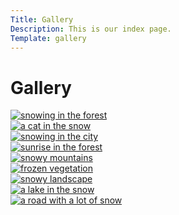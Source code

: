 ```yaml
---
Title: Gallery
Description: This is our index page.
Template: gallery
---
```


<h1 class="titel">Gallery</h1>

<div class="gallery-box .first-left">
    <a href="%base_url%/image/snow-forest.jpg"">
        <picture>
            <source media="(min-width: 960px)" srcset="%base_url%/image/snow-forest.jpg?w=1000" alt="snowing in the forest">
            <img src="%base_url%/image/snow-forest.jpg?w=600" alt="snowing in the forest">
        </picture>
    </a>
</div>
<div class="gallery-box .first-middle">
    <a href="%base_url%/image/snow-forest.jpg">
        <picture>
            <source media="(min-width: 960px)" srcset="%base_url%/image/snow-cat.jpg?w=1000" alt="a cat in the snow">
            <img src="%base_url%/image/snow-cat.jpg?w=600" alt="a cat in the snow">
        </picture>
    </a>
</div>
<div class="gallery-box .first-right">
    <a href="%base_url%/image/snow-city.jpg">
        <picture>
            <source media="(min-width: 960px)" srcset="%base_url%/image/snow-city.jpg?w=1000" alt="snowing in the city">
            <img src="%base_url%/image/snow-city.jpg?w=600" alt="snowing in the city">
        </picture>
    </a>
</div>

<div class="gallery-box .second-left">
    <a href="%base_url%/image/snow-morning.jpg">
        <picture>
            <source media="(min-width: 960px)" srcset="%base_url%/image/snow-morning.jpg?w=1000" alt="sunrise in the forest">
            <img src="%base_url%/image/snow-morning.jpg?w=600" alt="sunrise in the forest">
        </picture>
    </a>
</div>
<div class="gallery-box .second-middle">
    <a href="%base_url%/image/snow-mountain.jpg">
        <picture>
            <source media="(min-width: 960px)" srcset="%base_url%/image/snow-mountain.jpg?w=1000" alt="snowy mountains">
            <img src="%base_url%/image/snow-mountain.jpg?w=600" alt="snowy mountains">
        </picture>
    </a>
</div>
<div class="gallery-box .second-right">
    <a href="%base_url%/image/snow-veg.jpg">
        <picture>
            <source media="(min-width: 960px)" srcset="%base_url%/image/snow-veg.jpg?w=1000" alt="frozen vegetation">
            <img src="%base_url%/image/snow-veg.jpg?w=600" alt="frozen vegetation">
        </picture>
    </a>
</div>

<div class="gallery-box .third-left">
    <a href="%base_url%/image/snow.jpg">
        <picture>
            <source media="(min-width: 960px)" srcset="%base_url%/image/snow.jpg?w=1000" alt="snowy landscape">
            <img src="%base_url%/image/snow.jpg?w=600" alt="snowy landscape">
        </picture>
    </a>
</div>
<div class="gallery-box .third-middle">
    <a href="%base_url%/image/snow-lake.jpg">
        <picture>
            <source media="(min-width: 960px)" srcset="%base_url%/image/snow-lake.jpg?w=1000" alt="a lake in the snow">
            <img src="%base_url%/image/snow-lake.jpg?w=600" alt="a lake in the snow">
        </picture>
    </a>
</div>
<div class="gallery-box .third-right">
    <a href="%base_url%/image/winter-road.jpg">
        <picture>
            <source media="(min-width: 960px)" srcset="%base_url%/image/winter-road.jpg?w=1000" alt="a lake in the snow">
            <img src="%base_url%/image/winter-road.jpg?w=600" alt="a road with a lot of snow">
        </picture>
    </a>
</div>
